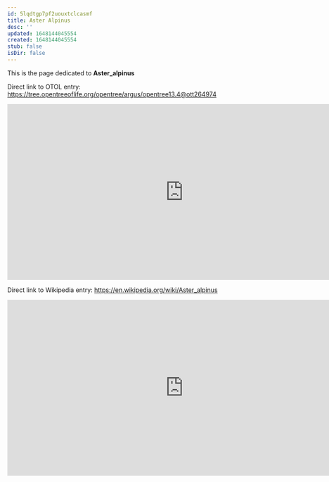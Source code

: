 ```yaml
---
id: 5lqdtgp7pf2uouxtclcasmf
title: Aster Alpinus
desc: ''
updated: 1648144045554
created: 1648144045554
stub: false
isDir: false
---
```

This is the page dedicated to **Aster_alpinus**


Direct link to OTOL entry: https://tree.opentreeoflife.org/opentree/argus/opentree13.4@ott264974



<html>
    <body>
    <iframe src="https://tree.opentreeoflife.org/opentree/argus/opentree13.4@ott264974"
    width="800" height="400" frameborder="0" allowfullscreen> </iframe>
    </body>
</html>
    


Direct link to Wikipedia entry: https://en.wikipedia.org/wiki/Aster_alpinus



<html>
    <body>
    <iframe src="https://en.wikipedia.org/wiki/Aster_alpinus"
    width="800" height="400" frameborder="0" allowfullscreen> </iframe>
    </body>
</html>
    
